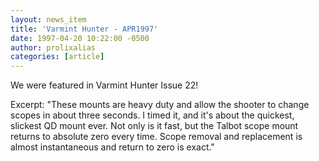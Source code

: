 ```yaml
---
layout: news_item
title: 'Varmint Hunter - APR1997'
date: 1997-04-20 10:22:00 -0500
author: prolixalias
categories: [article]
---
```


We were featured in Varmint Hunter Issue 22!

Excerpt:
"These mounts are heavy duty and allow the shooter to change scopes in about three seconds. I timed it, and it's about the quickest, slickest QD mount ever. Not only is it fast, but the Talbot scope mount returns to absolute zero every time. Scope removal and replacement is almost instantaneous and return to zero is exact." 
